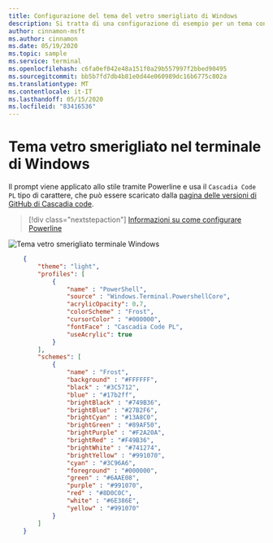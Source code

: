 ```yaml
---
title: Configurazione del tema del vetro smerigliato di Windows
description: Si tratta di una configurazione di esempio per un tema con vetro smerigliato.
author: cinnamon-msft
ms.author: cinnamon
ms.date: 05/19/2020
ms.topic: sample
ms.service: terminal
ms.openlocfilehash: c6fa0ef042e48a151f0a29b557997f2bbed90495
ms.sourcegitcommit: bb5b7fd7db4b81e0d44e060989dc16b6775c802a
ms.translationtype: MT
ms.contentlocale: it-IT
ms.lasthandoff: 05/15/2020
ms.locfileid: "83416536"
---
```

# <a name="frosted-glass-theme-in-windows-terminal"></a>Tema vetro smerigliato nel terminale di Windows

Il prompt viene applicato allo stile tramite Powerline e usa il `Cascadia Code PL` tipo di carattere, che può essere scaricato dalla [pagina delle versioni di GitHub di Cascadia code](https://github.com/microsoft/cascadia-code/releases).

> [!div class="nextstepaction"]
> [Informazioni su come configurare Powerline](./../tutorials/powerline-setup.md)

![Tema vetro smerigliato terminale Windows](./../images/frosted-glass-theme.png)

```json
    {
        "theme": "light",
        "profiles": [
            {
                "name" : "PowerShell",
                "source" : "Windows.Terminal.PowershellCore",
                "acrylicOpacity": 0.7,
                "colorScheme" : "Frost",
                "cursorColor" : "#000000",
                "fontFace" : "Cascadia Code PL",
                "useAcrylic": true
            }
        ],
        "schemes": [
            {
                "name" : "Frost",
                "background" : "#FFFFFF",
                "black" : "#3C5712",
                "blue" : "#17b2ff",
                "brightBlack" : "#749B36",
                "brightBlue" : "#27B2F6",
                "brightCyan" : "#13A8C0",
                "brightGreen" : "#89AF50",
                "brightPurple" : "#F2A20A",
                "brightRed" : "#F49B36",
                "brightWhite" : "#741274",
                "brightYellow" : "#991070",
                "cyan" : "#3C96A6",
                "foreground" : "#000000",
                "green" : "#6AAE08",
                "purple" : "#991070",
                "red" : "#8D0C0C",
                "white" : "#6E386E",
                "yellow" : "#991070"
            }
        ]
    }
```
